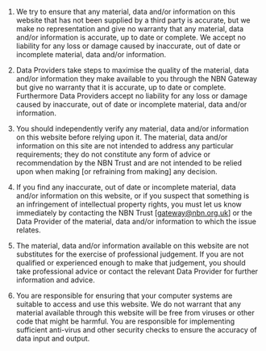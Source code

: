 1.  We try to ensure that any material, data and/or information on this website 
    that has not been supplied by a third party is accurate, but we make no 
    representation and give no warranty that any material, data and/or 
    information is accurate, up to date or complete. We accept no liability for 
    any loss or damage caused by inaccurate, out of date or incomplete material,
    data and/or information.

2.  Data Providers take steps to maximise the quality of the material, data 
    and/or information they make available to you through the NBN Gateway but 
    give no warranty that it is accurate, up to date or complete. Furthermore 
    Data Providers accept no liability for any loss or damage caused by 
    inaccurate, out of date or incomplete material, data and/or information.

3.  You should independently verify any material, data and/or information on 
    this website before relying upon it. The material, data and/or information 
    on this site are not intended to address any particular requirements; they 
    do not constitute any form of advice or recommendation by the NBN Trust and 
    are not intended to be relied upon when making [or refraining from making] 
    any decision.

4.  If you find any inaccurate, out of date or incomplete material, data and/or 
    information on this website, or if you suspect that something is an 
    infringement of intellectual property rights, you must let us know 
    immediately by contacting the NBN Trust [gateway@nbn.org.uk] or the 
    Data Provider of the material, data and/or information to which the issue 
    relates.

5.  The material, data and/or information available on this website are not 
    substitutes for the exercise of professional judgement. If you are not 
    qualified or experienced enough to make that judgement, you should take
    professional advice or contact the relevant Data Provider for further 
    information and advice.

6.  You are responsible for ensuring that your computer systems are suitable to
    access and use this website. We do not warrant that any material available 
    through this website will be free from viruses or other code that might be 
    harmful. You are responsible for implementing sufficient anti-virus and 
    other security checks to ensure the accuracy of data input and output.